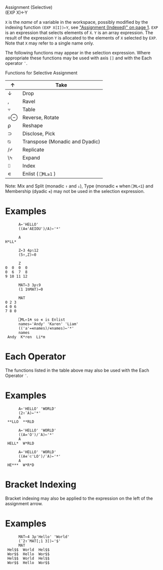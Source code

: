 <div class="heading">
  <div class="name">Assignment (Selective)</div>
  <div class="command">(EXP X)←Y</div>
</div>

`X` is the *name* of a variable in the workspace, possibly modified by the indexing function `(EXP X[I])←Y`, see ["Assignment (Indexed)" on page 1](/assignment-indexed.md#Assignment(Indexed)).  `EXP` is an expression that selects elements of `X`.  `Y` is an array expression. The result of the expression `Y` is allocated to the elements of `X` selected by `EXP`. Note that `X` may refer to a single name only.

The following functions may appear in the selection expression. Where appropriate these functions may be used with axis `[]` and with the Each operator `¨`.

Functions for Selective Assignment

| ↑ | Take |
| --- | --- |
| ↓ | Drop |
| , | Ravel |
| ⍪ | Table |
| ⌽⊖ | Reverse, Rotate |
| ⍴ | Reshape |
| ⊃ | Disclose, Pick |
| ⍉ | Transpose (Monadic and Dyadic) |
| /⌿ | Replicate |
| \⍀ | Expand |
| ⌷ | Index |
| ∊ | Enlist ( `⎕ML≥1` ) |

Note: Mix and Split (monadic `↑` and `↓`), Type (monadic `∊` when `⎕ML<1`) and Membership (dyadic `∊`) may not be used in the selection expression.

# Examples
```apl
      A←'HELLO'
      ((A∊'AEIOU')/A)←'*'
 
      A
H*LL*
 
      Z←3 4⍴⍳12
      (5↑,Z)←0
 
      Z
0  0  0  0
0  6  7  8
9 10 11 12

```
```apl
      MAT←3 3⍴⍳9
      (1 1⍉MAT)←0
 
      MAT
0 2 3
4 0 6
7 8 0
       
      ⎕ML←1⍝ so ∊ is Enlist
      names←'Andy' 'Karen' 'Liam'
      (('a'=∊names)/∊names)←'*'
      names
 Andy  K*ren  Li*m
```

# Each Operator

The functions listed in the table above may also be used with the Each Operator `¨`.

# Examples
```apl
      A←'HELLO' 'WORLD'
      (2↑¨A)←'*'
      A
 **LLO  **RLD
 
      A←'HELLO' 'WORLD'
      ((A='O')/¨A)←'*'
      A
 HELL*  W*RLD

      A←'HELLO' 'WORLD'
      ((A∊¨⊂'LO')/¨A)←'*'
      A
 HE***  W*R*D
```

# Bracket Indexing

Bracket indexing may also be applied to the expression on the left of the assignment arrow.

# Examples
```apl
      MAT←4 3⍴'Hello' 'World'
      (¯2↑¨MAT[;1 3])←'$'
      MAT
 Hel$$  World  Hel$$ 
 Wor$$  Hello  Wor$$ 
 Hel$$  World  Hel$$ 
 Wor$$  Hello  Wor$$ 

```

